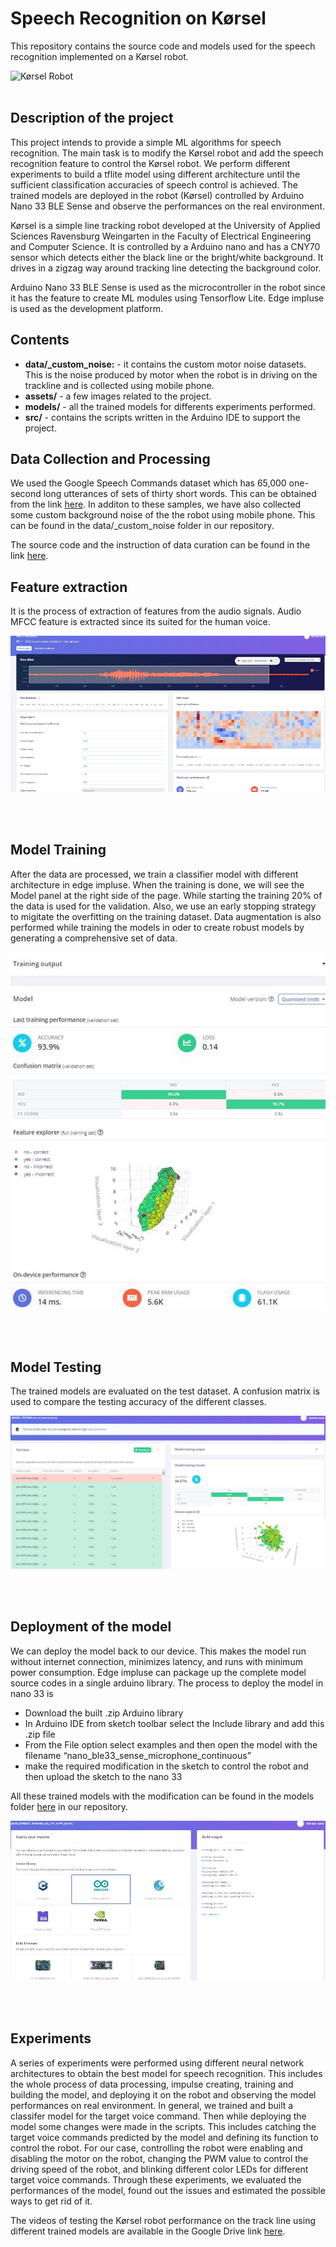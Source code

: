 # Speech Recognition on Kørsel

This repository contains the source code and models used for the speech recognition implemented on a Kørsel robot. 

![Kørsel Robot](./assets/Kørsel_driving.gif)
<br/><br/>

## Description of the project

This project intends to provide a simple ML algorithms for speech recognition. The main task is to modify the Kørsel robot and add the speech recognition feature to control the Kørsel robot. 
We perform different experiments to build a tflite model using different architecture until the sufficient classification accuracies of speech control is achieved.
The trained models are deployed in the robot (Kørsel) controlled by Arduino Nano 33 BLE Sense and observe the performances on the real environment.

Kørsel is a simple line tracking robot developed at the University of Applied Sciences Ravensburg Weingarten in the Faculty of Electrical Engineering and Computer Science. It is controlled by a Arduino nano and
has a CNY70 sensor which detects either the black line or the bright/white background. It drives in a zigzag way around tracking line detecting the background color. 

Arduino Nano 33 BLE Sense is used as the microcontroller in the robot since it has the feature to create ML modules using Tensorflow Lite.
Edge impluse is used as the development platform.       

## Contents

* **data/_custom_noise:** - it contains the custom motor noise datasets. This is the noise produced by motor when the robot is in driving on the trackline and is collected using mobile phone.
* **assets/** - a few images related to the project.
* **models/** - all the trained models for differents experiments performed.
* **src/** - contains the scripts written in the Arduino IDE to support the project.  


## Data Collection and Processing
We used the Google Speech Commands dataset which has 65,000 one-second long utterances of sets of thirty short words. This can be obtained from the link [here](http://download.tensorflow.org/data/speech_commands_v0.02.tar.gz). 
In additon to these samples, we have also collected some custom background noise of the the robot using mobile phone. This can be found in the data/_custom_noise folder in our repository.

The source code and the instruction of data curation can be found in the link [here](https://github.com/memanish008/ei-keyword-spotting). 


## Feature extraction
It is the process of extraction of features from the audio signals. Audio MFCC feature is extracted since its suited for the human voice.

![MFCC Feature](./assets/mfcc_feature_extraction.jpg)

<br/><br/>

## Model Training
After the data are processed, we train a classifier model with different architecture in edge impluse. When the training is done, we will see the Model panel at the right side of the page. While starting the training 20% of the data is used for the validation.
Also, we use an early stopping strategy to migitate the overfitting on the training dataset. Data augmentation is also performed while training the models in oder to create robust models by generating a comprehensive set of data. 

![Model Training](./assets/training_output.jpg)

<br/><br/>

## Model Testing
The trained models are evaluated on the test dataset. A confusion matrix is used to compare the testing accuracy of the different classes.

![Model Testing](./assets/model_testing.jpg)

<br/><br/>

## Deployment of the model
We can deploy the model back to our device. This makes the model run without internet connection, minimizes latency, and runs with minimum power consumption. Edge impluse can package up the complete model source codes in a single arduino library. 
The process to deploy the model in nano 33 is
* Download the built .zip Arduino library
* In Arduino IDE from sketch toolbar select the Include library and add this .zip file
* From the File option select examples and then open the model with the filename “nano_ble33_sense_microphone_continuous”
* make the required modification in the sketch to control the robot and then upload the sketch to the nano 33

All these trained models with the modification can be found in the models folder [here](https://github.com/memanish008/Speech_recognition_Korsel/tree/main/models) in our repository. 

![Model Deployment](./assets/model_deployment.jpg)

<br/><br/>

## Experiments

A series of experiments were performed using different neural network architectures to obtain the best model for speech recognition. This includes the whole process of data processing, impulse creating, training and building the model, and deploying it on the robot and observing the model performances on real environment.
In general, we trained and built a classifer model for the target voice command. Then while deploying the model some changes were made in the scripts. This includes catching the target voice commands predicted by the model and defining its function to control the robot. For our case, controlling the robot were
enabling and disabling the motor on the robot, changing the PWM value to control the driving speed of the robot, and blinking different color LEDs for different target voice commands. Through these experiments, we evaluated the performances of the model, found out the issues and estimated the possible ways to get rid of it.       

The videos of testing the Kørsel robot performance on the track line using different trained models are available in the Google Drive link [here](https://drive.google.com/drive/folders/1pUV_IysSdNKn0U_R8hXAS0FiaRnUzW44?usp=sharing).
